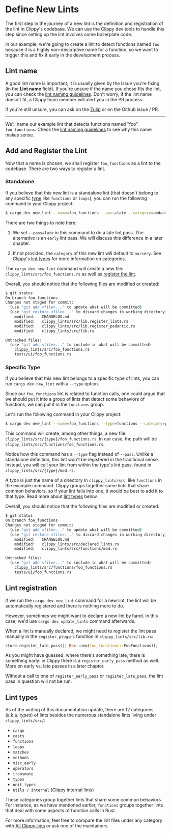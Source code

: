 # Define New Lints

The first step in the journey of a new lint is the definition
and registration of the lint in Clippy's codebase.
We can use the Clippy dev tools to handle this step since setting up the 
lint involves some boilerplate code.

In our example, we're going to create a lint to detect functions named `foo` because it is a highly non-descriptive name for a function, so we want to trigger this and fix it early in the development process.

## Lint name

A good lint name is important, it is usually given by the issue you're fixing (in the **Lint name** field). If you're unsure if the name you chose fits the lint, you can check the [lint naming guidelines][lint_naming]. Don't worry, if the lint name doesn't fit, a Clippy team member will alert you in the PR process.

If you're still unsure, you can ask on the [Zulip] or on the Github issue / PR.

---

We'll name our example lint that detects functions named "foo" `foo_functions`. Check the [lint naming guidelines][lint_naming] to see why this name makes sense.

## Add and Register the Lint

Now that a name is chosen, we shall register `foo_functions` as a lint to the codebase.
There are two ways to register a lint.

### Standalone

If you believe that this new lint is a standalone lint (that doesn't belong to any specific [type](#lint-types) like `functions` or `loops`), you can run the following
command in your Clippy project:

```sh
$ cargo dev new_lint --name=foo_functions --pass=late --category=pedantic
```

There are two things to note here:

1. We set `--pass=late` in this command to do a late lint pass. The alternative
is an `early` lint pass. We will discuss this difference in a later chapter.
<!-- FIXME: Link that "later chapter" when lint_passes.md is merged -->
2. If not provided, the `category` of this new lint will default to `nursery`.
See Clippy's [lint types](../lints.md) for more information on categories.

The `cargo dev new_lint` command will create a new file: `clippy_lints/src/foo_functions.rs`
as well as [register the lint](#lint-registration).

Overall, you should notice that the following files are modified or created:

```sh
$ git status
On branch foo_functions
Changes not staged for commit:
  (use "git add <file>..." to update what will be committed)
  (use "git restore <file>..." to discard changes in working directory)
	modified:   CHANGELOG.md
	modified:   clippy_lints/src/lib.register_lints.rs
	modified:   clippy_lints/src/lib.register_pedantic.rs
	modified:   clippy_lints/src/lib.rs

Untracked files:
  (use "git add <file>..." to include in what will be committed)
	clippy_lints/src/foo_functions.rs
	tests/ui/foo_functions.rs
```

### Specific Type

If you believe that this new lint belongs to a specific type of lints,
you can run `cargo dev new_lint` with a `--type` option.

Since our `foo_functions` lint is related to function calls, one could
argue that we should put it into a group of lints that detect some behaviors
of functions, we can put it in the `functions` group.

Let's run the following command in your Clippy project:

```sh
$ cargo dev new_lint --name=foo_functions --type=functions --category=pedantic
```

This command will create, among other things, a new file:
`clippy_lints/src/{type}/foo_functions.rs`.
In our case, the path will be `clippy_lints/src/functions/foo_functions.rs`.

Notice how this command has a `--type` flag instead of `--pass`. Unlike a standalone
definition, this lint won't be registered in the traditional sense. Instead, you will
call your lint from within the type's lint pass, found in `clippy_lints/src/{type}/mod.rs`.

A _type_ is just the name of a directory in `clippy_lints/src`, like `functions` in
the example command. Clippy groups together some lints that share common behaviors,
so if your lint falls into one, it would be best to add it to that type.
Read more about [lint types](#lint-types) below.

Overall, you should notice that the following files are modified or created:

```sh
$ git status
On branch foo_functions
Changes not staged for commit:
  (use "git add <file>..." to update what will be committed)
  (use "git restore <file>..." to discard changes in working directory)
	modified:   CHANGELOG.md
	modified:   clippy_lints/src/declared_lints.rs
	modified:   clippy_lints/src/functions/mod.rs

Untracked files:
  (use "git add <file>..." to include in what will be committed)
	clippy_lints/src/functions/foo_functions.rs
	tests/ui/foo_functions.rs
```

## Lint registration

If we run the `cargo dev new_lint` command for a new lint,
the lint will be automatically registered and there is nothing more to do.

However, sometimes we might want to declare a new lint by hand.
In this case, we'd use `cargo dev update_lints` command afterwards.

When a lint is manually declared, we might need to register the lint pass
manually in the `register_plugins` function in `clippy_lints/src/lib.rs`:

```rust
store.register_late_pass(|| Box::new(foo_functions::FooFunctions));
```

As you might have guessed, where there's something late, there is something early:
in Clippy there is a `register_early_pass` method as well.
More on early vs. late passes in a later chapter.

Without a call to one of `register_early_pass` or `register_late_pass`,
the lint pass in question will not be run.

## Lint types

As of the writing of this documentation update, there are 12 categories (a.k.a. _types_)
of lints besides the numerous standalone lints living under `clippy_lints/src/`:

- `cargo`
- `casts`
- `functions`
- `loops`
- `matches`
- `methods`
- `misc_early`
- `operators`
- `transmute`
- `types`
- `unit_types`
- `utils / internal` (Clippy internal lints)

These categories group together lints that share some common behaviors.
For instance, as we have mentioned earlier, `functions` groups together lints
that deal with some aspects of function calls in Rust.

For more information, feel free to compare the lint files under any category
with [All Clippy lints][all_lints] or
ask one of the maintainers.

[all_lints]: https://rust-lang.github.io/rust-clippy/master/
[lint_naming]: https://rust-lang.github.io/rfcs/0344-conventions-galore.html#lints
[clippy_team_members]: https://www.rust-lang.org/governance/teams/dev-tools#Clippy%20team
[Zulip]: https://rust-lang.zulipchat.com/#narrow/stream/257328-clippy